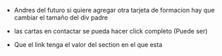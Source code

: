 
- Andres del futuro si quiere agregar otra tarjeta de formacion hay que cambiar el tamaño del div padre

- las cartas en contactar se pueda hacer click completo (Puede ser)

- Que el link tenga el valor del section en el que esta
